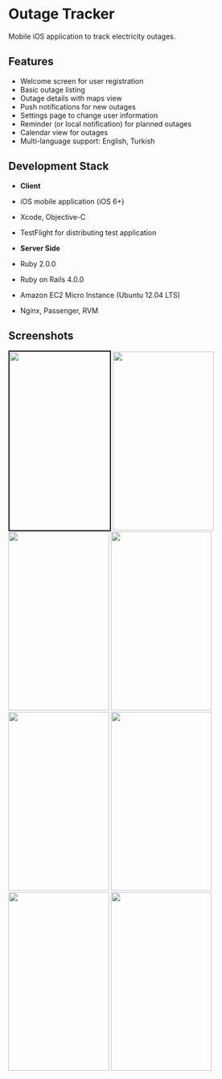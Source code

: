 Outage Tracker
=============

Mobile iOS application to track electricity outages.

Features
-------------------
- Welcome screen for user registration
- Basic outage listing
- Outage details with maps view
- Push notifications for new outages
- Settings page to change user information
- Reminder (or local notification) for planned outages
- Calendar view for outages
- Multi-language support: English, Turkish


Development Stack
-----------------------
- **Client**
 - iOS mobile application (iOS 6+)
 - Xcode, Objective-C
 - TestFlight for distributing test application

- **Server Side**
 - Ruby 2.0.0
 - Ruby on Rails 4.0.0
 - Amazon EC2 Micro Instance (Ubuntu 12.04 LTS)
 - Nginx, Passenger, RVM
 


Screenshots
-------------------


<p align="left">
  <span>
    <img src="https://raw.github.com/halilayyildiz/outagetracker/master/screenshots/welcome.png" height="355" width="200" style="border:2px solid"/>
  <span/>
  <span>
    <img src="https://raw.github.com/halilayyildiz/outagetracker/master/screenshots/outages.png" height="355" width="200"/>
  <span/>
  <span>
    <img src="https://raw.github.com/halilayyildiz/outagetracker/master/screenshots/sidemenu.png" height="355" width="200"/>
  <span/>
  <span>
    <img src="https://raw.github.com/halilayyildiz/outagetracker/master/screenshots/disturbance1.png" height="355" width="200"/>
  <span/>
  <span>
    <img src="https://raw.github.com/halilayyildiz/outagetracker/master/screenshots/disturbance2.png" height="355" width="200"/>
  <span/>
  <span>
    <img src="https://raw.github.com/halilayyildiz/outagetracker/master/screenshots/disturbance3.png" height="355" width="200"/>
  <span/>
  <span>
    <img src="https://raw.github.com/halilayyildiz/outagetracker/master/screenshots/settings.png" height="355" width="200"/>
  <span/>
  <span>
    <img src="https://raw.github.com/halilayyildiz/outagetracker/master/screenshots/about.png" height="355" width="200"/>
  <span/>
</p>


